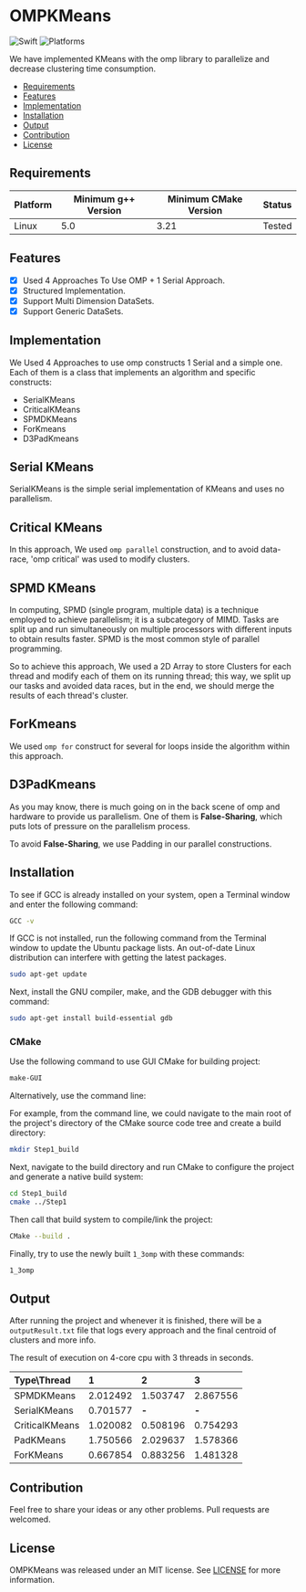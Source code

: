 # OMPKMeans

![Swift](https://img.shields.io/badge/C++-14-orange?style=flat-square)
![Platforms](https://img.shields.io/badge/Platforms-Linux-yellowgreen?style=flat-square)

We have implemented KMeans with the omp library to parallelize and decrease clustering time consumption. 


- [Requirements](#requirements)
- [Features](#features)
- [Implementation](#implementation)
- [Installation](#installation)
- [Output](#output)
- [Contribution](#contribution)
- [License](#license)


## Requirements

| Platform | Minimum g++ Version | Minimum CMake Version | Status |
| --- | --- | --- | --- |
| Linux | 5.0 | 3.21 | Tested |

## Features

- [x] Used 4 Approaches To Use OMP + 1 Serial Approach.
- [x] Structured Implementation.
- [x] Support Multi Dimension DataSets.
- [x] Support Generic DataSets.

## Implementation

We Used 4 Approaches to use omp constructs 1 Serial and a simple one. Each of them is a class that implements an algorithm and specific constructs: 

- SerialKMeans
- CriticalKMeans
- SPMDKMeans
- ForKmeans
- D3PadKmeans

## Serial KMeans

SerialKMeans is the simple serial implementation of KMeans and uses no parallelism.

## Critical KMeans

In this approach, We used `omp parallel` construction, and to avoid data-race, 'omp critical' was used to modify clusters.

## SPMD KMeans

In computing, SPMD (single program, multiple data) is a technique employed to achieve parallelism; it is a subcategory of MIMD. Tasks are split up and run simultaneously on multiple processors with different inputs to obtain results faster. SPMD is the most common style of parallel programming.

So to achieve this approach, We used a 2D Array to store Clusters for each thread and modify each of them on its running thread; this way, we split up our tasks and avoided data races, but in the end, we should merge the results of each thread's cluster.

## ForKmeans

We used `omp for` construct for several for loops inside the algorithm within this approach.

## D3PadKmeans

As you may know, there is much going on in the back scene of omp and hardware to provide us parallelism.
One of them is **False-Sharing**, which puts lots of pressure on the parallelism process.

To avoid **False-Sharing**, we use Padding in our parallel constructions.

## Installation

To see if GCC is already installed on your system, open a Terminal window and enter the following command:

``` bash
GCC -v
```

If GCC is not installed, run the following command from the Terminal window to update the Ubuntu package lists. An out-of-date Linux distribution can interfere with getting the latest packages.

``` bash
sudo apt-get update
```

Next, install the GNU compiler, make, and the GDB debugger with this command:

``` bash
sudo apt-get install build-essential gdb
```


### CMake

Use the following command to use GUI CMake for building project:

``` bash
make-GUI
```

Alternatively, use the command line:

For example, from the command line, we could navigate to the main root of the project's directory of the CMake source code tree and create a build directory:

``` bash
mkdir Step1_build
```

Next, navigate to the build directory and run CMake to configure the project and generate a native build system:

``` bash
cd Step1_build
cmake ../Step1
```

Then call that build system to compile/link the project:

``` bash
CMake --build .
```

Finally, try to use the newly built `1_3omp` with these commands:

``` bash
1_3omp
```

## Output

After running the project and whenever it is finished, there will be a `outputResult.txt` file that logs every approach and the final centroid of clusters and more info.

The result of execution on 4-core cpu with 3 threads in seconds.

| Type\Thread  | 1 | 2 | 3 |
|:----------|:----------|:----------|:----------|
| SPMDKMeans | 2.012492 | 1.503747 | 2.867556 |
| SerialKMeans | 0.701577 | **-** | **-** |
| CriticalKMeans | 1.020082 | 0.508196 | 0.754293 |
| PadKMeans | 1.750566 | 2.029637 | 1.578366 |
| ForKMeans | 0.667854 | 0.883256 | 1.481328 |



## Contribution

Feel free to share your ideas or any other problems. Pull requests are welcomed.

## License

OMPKMeans was released under an MIT license. See [LICENSE](https://github.com/kiarashvosough1999/OMPKMeans/blob/master/LICENSE) for more information.
